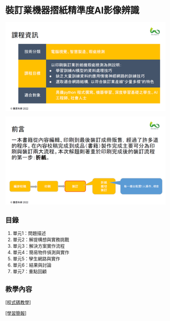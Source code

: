 # 裝訂業機器摺紙精準度AI影像辨識


![課程資訊](images/圖片1.PNG)

![前言](images/圖片2.PNG)


## 目錄
1. 單元1：問題描述
2. 單元2：解提構想與實務挑戰
3. 單元3：解決方案實作流程
4. 單元4：簡易物件偵測與實作
5. 單元5：孿生網路與實作
6. 單元6：結果與討論
7. 單元7：重點回顧

## 教學內容
[[程式碼教學]](colab/Grape_Diseases.ipynb)

[[學習簡報]](教學簡報/使用人體姿態檢測模型進行脊椎檢測.pdf)

